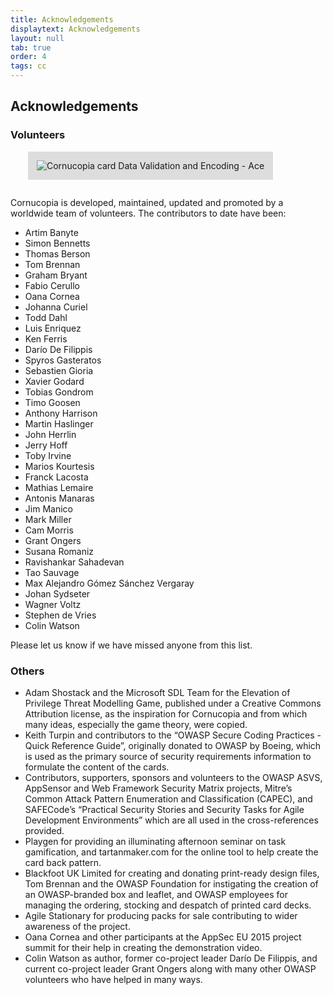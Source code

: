 ```yaml
---
title: Acknowledgements
displaytext: Acknowledgements
layout: null
tab: true
order: 4
tags: cc
---
```


## Acknowledgements

### Volunteers

<img src="assets/images/Cornucopia-card-data-A.png" alt="Cornucopia card Data Validation and Encoding - Ace" class="fa-pull-right" style="padding:1em;background-color:#dddddd;margin:0 0 1em 2em;">

Cornucopia is developed, maintained, updated and promoted by a worldwide team of volunteers. The contributors to date have been:

* Artim Banyte
* Simon Bennetts
* Thomas Berson
* Tom Brennan
* Graham Bryant
* Fabio Cerullo
* Oana Cornea
* Johanna Curiel
* Todd Dahl
* Luis Enriquez
* Ken Ferris
* Darío De Filippis
* Spyros Gasteratos
* Sebastien Gioria
* Xavier Godard
* Tobias Gondrom
* Timo Goosen
* Anthony Harrison
* Martin Haslinger
* John Herrlin
* Jerry Hoff
* Toby Irvine
* Marios Kourtesis
* Franck Lacosta
* Mathias Lemaire
* Antonis Manaras
* Jim Manico
* Mark Miller
* Cam Morris
* Grant Ongers
* Susana Romaniz
* Ravishankar Sahadevan
* Tao Sauvage
* Max Alejandro Gómez Sánchez Vergaray
* Johan Sydseter
* Wagner Voltz
* Stephen de Vries
* Colin Watson

Please let us know if we have missed anyone from this list.

### Others

* Adam Shostack and the Microsoft SDL Team for the Elevation of Privilege Threat Modelling Game, published under a Creative Commons Attribution license, as the inspiration for Cornucopia and from which many ideas, especially the game theory, were copied.
* Keith Turpin and contributors to the “OWASP Secure Coding Practices - Quick Reference Guide”, originally donated to OWASP by Boeing, which is used as the primary source of security requirements information to formulate the content of the cards.
* Contributors, supporters, sponsors and volunteers to the OWASP ASVS, AppSensor and Web Framework Security Matrix projects, Mitre’s Common Attack Pattern Enumeration and Classification (CAPEC), and SAFECode’s “Practical Security Stories and Security Tasks for Agile Development Environments” which are all used in the cross-references provided.
* Playgen for providing an illuminating afternoon seminar on task gamification, and tartanmaker.com for the online tool to help create the card back pattern.
* Blackfoot UK Limited for creating and donating print-ready design files, Tom Brennan and the OWASP Foundation for instigating the creation of an OWASP-branded box and leaflet, and OWASP employees for managing the ordering, stocking and despatch of printed card decks.
* Agile Stationary for producing packs for sale contributing to wider awareness of the project.
* Oana Cornea and other participants at the AppSec EU 2015 project summit for their help in creating the demonstration video.
* Colin Watson as author, former co-project leader Darío De Filippis, and current co-project leader Grant Ongers along with many other OWASP volunteers who have helped in many ways.

